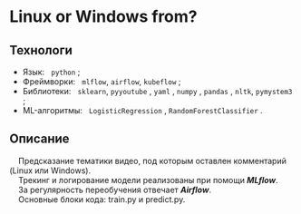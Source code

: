 # Linux or Windows from?

## Технологи
- Язык: &nbsp; `python` ;
- Фреймворки: &nbsp; `mlflow`, `airflow`, `kubeflow` ;
- Библиотеки: &nbsp; `sklearn`, `pyyoutube` , `yaml` , `numpy` , `pandas` , `nltk`, `pymystem3` ;
- ML-алгоритмы: &nbsp; `LogisticRegression` , `RandomForestClassifier` .
  
## Описание
&nbsp; &nbsp; Предсказание тематики видео, под которым оставлен комментарий (Linux или Windows). <br>
&nbsp; &nbsp; Трекинг и логирование модели реализованы при помощи ***MLflow***.<br>
&nbsp; &nbsp; За регулярность переобучения отвечает ***Airflow***.<br>
&nbsp; &nbsp; Основные блоки кода: train.py и predict.py.


